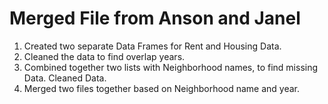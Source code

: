 # Merged File from Anson and Janel
1. Created two separate Data Frames for Rent and Housing Data.
2. Cleaned the data to find overlap years.
3. Combined together two lists with Neighborhood names, to find missing Data. Cleaned Data.
4. Merged two files together based on Neighborhood name and year.
